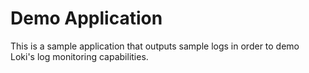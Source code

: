 # Demo Application

This is a sample application that outputs sample logs in order to demo
Loki's log monitoring capabilities.
